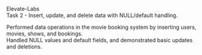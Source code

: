 Elevate-Labs  
Task 2 - Insert, update, and delete data with NULL/default handling.

Performed data operations in the movie booking system by inserting users, movies, shows, and bookings.  
Handled NULL values and default fields, and demonstrated basic updates and deletions.
